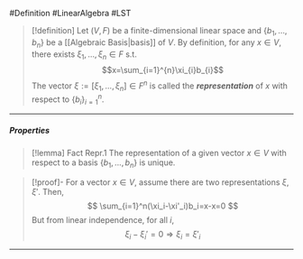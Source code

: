 #Definition #LinearAlgebra #LST 

> [!definition]
> Let $(V,F)$ be a finite-dimensional linear space and $\{ b_{1} ,\dots,b_{n}\}$ be a [[Algebraic Basis|basis]] of $V$. By definition, for any $x\in V$, there exists $\xi_{1},\dots,\xi_{n}\in F$ s.t. $$x=\sum_{i=1}^{n}\xi_{i}b_{i}$$
> The vector $\xi:=[\xi_{1},\dots,\xi_{n}]\in F^n$ is called the ***representation*** of $x$ with respect to $\{ b_{i} \}_{i=1}^n$.

---
##### Properties
> [!lemma] Fact Repr.1
> The representation of a given vector $x\in V$ with respect to a basis $\{ b_{1},\dots,b_{n} \}$ is unique.

>[!proof]-
> For a vector $x\in V$, assume there are two representations $\xi,\xi'$. Then,$$ \sum_{i=1}^n(\xi_i-\xi'_i)b_i=x-x=0 $$
> But from linear independence, for all $i$, $$ \xi_i-\xi_i'=0\Longrightarrow \xi_i=\xi'_i $$

---